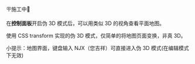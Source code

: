 🪧施工中🚧

在**控制面板**开启伪 3D 模式后，可以用类似 3D 的视角查看平面地图。

使用 CSS transform 实现的伪 3D 模式，仅简单的将地图页面变换，非真 3D。

小提示：地图界面，键盘输入 NJX（您吉祥）可直接进入伪 3D 模式(在编辑模式下无效)